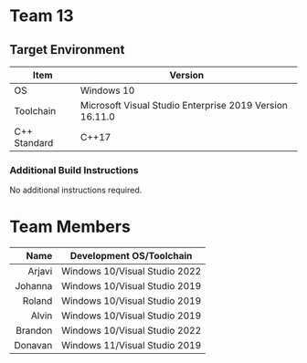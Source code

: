 # Team 13

## Target Environment

| Item         | Version                                                 |
| ------------ | ------------------------------------------------------- |
| OS           | Windows 10                                              |
| Toolchain    | Microsoft Visual Studio Enterprise 2019 Version 16.11.0 |
| C++ Standard | C++17                                                   |

### Additional Build Instructions

No additional instructions required.

# Team Members

|    Name | Development OS/Toolchain      |
| ------: | ----------------------------- |
|  Arjavi | Windows 10/Visual Studio 2022 |
| Johanna | Windows 10/Visual Studio 2019 |
|  Roland | Windows 10/Visual Studio 2019 |
|   Alvin | Windows 10/Visual Studio 2019 |
| Brandon | Windows 10/Visual Studio 2022 |
| Donavan | Windows 11/Visual Studio 2019 |
